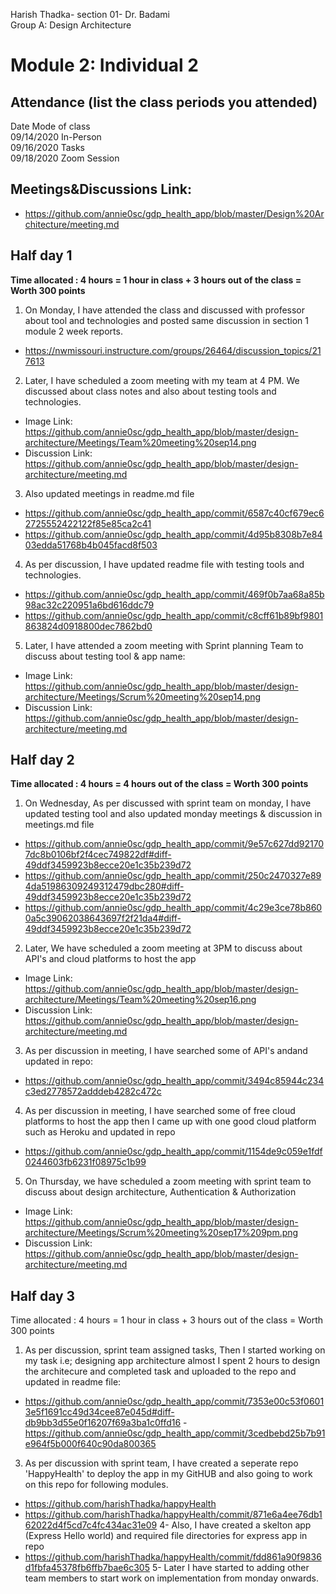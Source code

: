 Harish Thadka- section 01- Dr. Badami  
Group A: Design Architecture
# Module 2: Individual 2

## Attendance (list the class periods you attended)

Date    Mode of class  
09/14/2020 In-Person  
09/16/2020 Tasks  
09/18/2020 Zoom Session

## Meetings&Discussions Link:
- https://github.com/annie0sc/gdp_health_app/blob/master/Design%20Architecture/meeting.md

 ## Half day 1
**Time allocated : 4 hours = 1 hour in class + 3 hours out of the class = Worth 300 points**
1. On Monday, I have attended the class and discussed with professor about tool and technologies and posted same discussion in section 1 module 2 week reports.
- https://nwmissouri.instructure.com/groups/26464/discussion_topics/217613
2. Later, I have scheduled a zoom meeting with my team at 4 PM. We discussed about class notes and also about testing tools and technologies.
- Image Link: https://github.com/annie0sc/gdp_health_app/blob/master/design-architecture/Meetings/Team%20meeting%20sep14.png
- Discussion Link:  https://github.com/annie0sc/gdp_health_app/blob/master/design-architecture/meeting.md
3. Also updated meetings in readme.md file
- https://github.com/annie0sc/gdp_health_app/commit/6587c40cf679ec62725552422122f85e85ca2c41
- https://github.com/annie0sc/gdp_health_app/commit/4d95b8308b7e8403edda51768b4b045facd8f503
4. As per discussion, I have updated readme file with testing tools and technologies.
- https://github.com/annie0sc/gdp_health_app/commit/469f0b7aa68a85b98ac32c220951a6bd616ddc79
- https://github.com/annie0sc/gdp_health_app/commit/c8cff61b89bf9801863824d0918800dec7862bd0
5. Later, I have attended a zoom meeting with Sprint planning Team to discuss about testing tool & app name:
- Image Link: https://github.com/annie0sc/gdp_health_app/blob/master/design-architecture/Meetings/Scrum%20meeting%20sep14.png
- Discussion Link: https://github.com/annie0sc/gdp_health_app/blob/master/design-architecture/meeting.md

 ## Half day 2
 **Time allocated : 4 hours = 4 hours out of the class = Worth 300 points**  
 1. On Wednesday,  As per discussed with sprint team on monday, I have updated testing tool and also updated monday meetings & discussion in meetings.md file
 - https://github.com/annie0sc/gdp_health_app/commit/9e57c627dd921707dc8b0106bf2f4cec749822df#diff-49ddf3459923b8ecce20e1c35b239d72
 - https://github.com/annie0sc/gdp_health_app/commit/250c2470327e894da51986309249312479dbc280#diff-49ddf3459923b8ecce20e1c35b239d72
 - https://github.com/annie0sc/gdp_health_app/commit/4c29e3ce78b8600a5c39062038643697f2f21da4#diff-49ddf3459923b8ecce20e1c35b239d72
 2. Later, We have scheduled a zoom meeting at 3PM to discuss about API's and cloud platforms to host the app
 - Image Link: https://github.com/annie0sc/gdp_health_app/blob/master/design-architecture/Meetings/Team%20meeting%20sep16.png
  - Discussion Link: https://github.com/annie0sc/gdp_health_app/blob/master/design-architecture/meeting.md
 3. As per discussion in meeting, I have searched some of API's andand updated in repo:
 - https://github.com/annie0sc/gdp_health_app/commit/3494c85944c234c3ed2778572adddeb4282c472c
 4. As per discussion in meeting, I have searched some of free cloud platforms to host the app then I came up with one good cloud platform such as Heroku and updated in repo
  - https://github.com/annie0sc/gdp_health_app/commit/1154de9c059e1fdf0244603fb6231f08975c1b99
  5. On Thursday, we have scheduled a zoom meeting with sprint team to discuss about design architecture, Authentication & Authorization
  - Image Link: https://github.com/annie0sc/gdp_health_app/blob/master/design-architecture/Meetings/Scrum%20meeting%20sep17%209pm.png
  - Discussion Link: https://github.com/annie0sc/gdp_health_app/blob/master/design-architecture/meeting.md

 ## Half day 3
 Time allocated : 4 hours = 1 hour in class + 3 hours out of the class = Worth 300 points   
1. As per discussion, sprint team  assigned tasks, Then I started working on my task i.e; designing app architecture almost I spent 2 hours to design the architecure and completed task and uploaded to the repo and updated in readme file:
- https://github.com/annie0sc/gdp_health_app/commit/7353e00c53f06013e5f1691cc49d34cee87e045d#diff-db9bb3d55e0f16207f69a3ba1c0ffd16
-https://github.com/annie0sc/gdp_health_app/commit/3cedbebd25b7b91e964f5b000f640c90da800365
3. As per discussion with sprint team, I have created a seperate repo 'HappyHealth' to deploy the app in my GitHUB and also going to work on this repo for following modules.
- https://github.com/harishThadka/happyHealth
- https://github.com/harishThadka/happyHealth/commit/871e6a4ee76db162022d4f5cd7c4fc434ac31e09
4- Also, I have created a skelton app (Express Hello world) and required file directories for express app in repo
- https://github.com/harishThadka/happyHealth/commit/fdd861a90f9836d1fbfa45378fb6ffb7bae6c305
5- Later I have started to adding other team members to start work on implementation from monday onwards.
